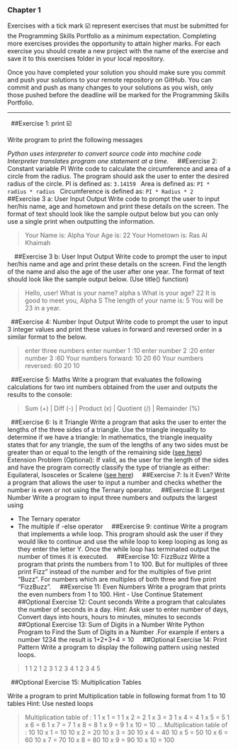 ### Chapter 1
Exercises with a tick mark ☑️ represent exercises that must be submitted for the Programming Skills Portfolio as a minimum expectation. Completing more exercises provides the opportunity to attain higher marks. For each exercise you should create a new project with the name of the exercise and save it to this exercises folder in your local repository.

Once you have completed your solution you should make sure you commit and push your solutions to your remote repository on GitHub. You can commit and push as many changes to your solutions as you wish, only those pushed before the deadline will be marked for the Programming Skills Portfolio.

---
&nbsp;
##Exercise 1: print ☑️ 

Write program to print the following messages

*Python uses interpreter to convert source code into machine code*
*Interpreter translates program one statement at a time.*
&nbsp;
&nbsp;
##Exercise 2: Constant variable PI
Write code to calculate the circumference and area of a circle from the radius. The program should ask the user to enter the desired radius of the circle.
PI is defined as: ```3.14159 ```
Area is defined as: ```PI * radius * radius ```
Circumference is defined as: ```PI * Radius * 2```
&nbsp;
&nbsp;
##Exercise 3 a: User Input Output
Write code to prompt the user to input her/his name, age and hometown and print these details on the screen. The format of text should look like the sample output below but you can only use a single print when outputting the information.
>Your Name is: Alpha
>Your Age is: 22
>Your Hometown is: Ras Al Khaimah

&nbsp;
&nbsp;
##Exercise 3 b: User Input Output
Write code to prompt the user to input her/his name and age and print these details on the screen. Find the length of the name and also the age of the user after one year.
The format of text should look like the sample output below.
(Use title() function)
>Hello, user!
>What is your name?
>alpha s
>What is your age?
>22
>It is good to meet you, Alpha S
>The length of your name is:
>5
>You will be 23 in a year.

&nbsp;
##Exercise 4: Number Input Output
Write code to prompt the user to input 3 integer values and print these values in forward and reversed order in a similar format to the below.
>enter three numbers
enter number 1 :10
enter number 2 :20
enter number 3 :60
Your numbers forward:
10
20
60
Your numbers reversed:
60
20
>10

&nbsp;
##Exercise 5: Maths
Write a program that evaluates the following calculations for two int numbers obtained from the user and outputs the results to the console:

>Sum (+) | Diff (-) | Product (x) | Quotient (/) | Remainder (%)

&nbsp;
##Exercise 6: Is it Triangle
Write a program that asks the user to enter the lengths of the three sides of a triangle.
Use the triangle inequality to determine if we have a triangle: In mathematics, the triangle inequality states that for any triangle, the sum of the lengths of any two sides must be greater than or equal to the length of the remaining side ([see here](https://en.wikipedia.org/wiki/Triangle_inequality))
Extension Problem (Optional):
If valid, as the user for the length of the sides and have the program correctly classify the type of triangle as either: Equilateral, Isosceles or Scalene  ([see here](https://www.mathsisfun.com/triangle.html))
&nbsp;
&nbsp;
##Exercise 7: Is it Even?
Write a program that allows the user to input a number and checks whether the number is even or not using the Ternary operator.
&nbsp;
&nbsp;
##Exercise 8: Largest Number
Write a program to input three numbers and outputs the largest using
- The Ternary operator
- The multiple if -else operator
&nbsp;
&nbsp;
##Exercise 9: continue
Write a program that implements a while loop. This program should ask the user if they would like to continue and use the while loop to keep looping as long as they enter the letter Y. Once the while loop has terminated output the number of times it is executed.
&nbsp;
&nbsp;
##Exercise 10: FizzBuzz
Write a program that prints the numbers from 1 to 100. But for multiples of three print Fizz” instead of the number and for the multiples of five print “Buzz”. For numbers which are multiples of both three and five print “FizzBuzz”.
&nbsp;
&nbsp;
##Exercise 11: Even Numbers
Write a program that prints the even numbers from 1 to 100. 
Hint - Use Continue Statement
&nbsp;
&nbsp;
##Optional Exercise 12:  Count seconds
Write a program that calculates the number of seconds in a day.
Hint: Ask user to enter number of days, Convert days into hours, hours to minutes, minutes to seconds
&nbsp;
&nbsp;
##Optional Exercise 13: Sum of Digits in a Number 
Write Python Program to Find the Sum of Digits in a Number .For example if enters a number 1234 the result is 1+2+3+4 = 10
&nbsp;
&nbsp;
##Optional Exercise 14: Print Pattern
Write a program to display the following pattern using nested loops.
>1
1 2
1 2 3
1 2 3 4
1 2 3 4 5

&nbsp;
##Optional Exercise 15: Multiplication Tables

Write a program to print Multiplication table in following format from 1 to 10 tables
Hint: Use nested loops
>Multiplication table of : 1
1 x 1 = 1
1 x 2 = 2
1 x 3 = 3
1 x 4 = 4
1 x 5 = 5
1 x 6 = 6
1 x 7 = 7
1 x 8 = 8
1 x 9 = 9
1 x 10 = 10
…
Multiplication table of : 10
10 x 1 = 10
10 x 2 = 20
10 x 3 = 30
10 x 4 = 40
10 x 5 = 50
10 x 6 = 60
10 x 7 = 70
10 x 8 = 80
10 x 9 = 90
10 x 10 = 100
